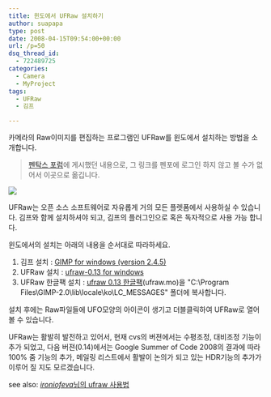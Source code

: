 ```yaml
---
title: 윈도에서 UFRaw 설치하기
author: suapapa
type: post
date: 2008-04-15T09:54:00+00:00
url: /p=50
dsq_thread_id:
  - 722489725
categories:
  - Camera
  - MyProject
tags:
  - UFRaw
  - 김프

---
```

<span id="zboard">카메라의 Raw이미지를 편집하는 프로그램인 UFRaw를 윈도에서 설치하는 방법을 소개합니다.</span>

> <span>[펜탁스 포럼](http://www.penfo.co.kr)에 게시했던 내용으로, 그 링크를 펜포에 로그인 하지 않고 볼 수가 없어서 이곳으로 옮깁니다.</span>

<span>![](https://homin.dev/asset/blog/2008/04/ufraw_in_win32.jpg)</span>

<span></span><span></span>

<span>UFRaw는 오픈 소스 소프트웨어로 자유롭게 거의 모든 플렛폼에서 사용하실 수 있습니다. 김프와 함께 설치하셔야 되고, 김프의 플러그인으로 혹은 독자적으로 사용 가능 합니다.</span>

<span>윈도에서의 설치는 아래의 내용을 순서대로 따라하세요.</span><span></span><span></span><span></span>

  1. 김프 설치 : [GIMP for windows (version 2.4.5)](http://gimp-win.sourceforge.net/stable.html) <span id="zboard"></span>
  2. <span>UFRaw 설치 : [ufraw-0.13 for windows](http://sourceforge.net/project/platformdownload.php?group_id=127649&sel_platform=3514)</span>
  3. <span>UFRaw 한글팩 설치 : [ufraw 0.13 한글팩](https://homin.dev/asset/blog/2008/04/ufraw.mo)(ufraw.mo)을 "C:\Program Files\GIMP-2.0\lib\locale\ko\LC_MESSAGES\" 폴더에 복사합니다.</span>

<span>설치 후에는 Raw파일들에 UFO모양의 아이콘이 생기고 더블클릭하여 UFRaw로 열어 볼 수 있습니다.</span>

<span>UFRaw는 활발히 발전하고 있어서, 현재 cvs의 버젼에서는 수평조정, 대비조정 기능이 추가 되었고, 다음 버젼(0.14)에서는 Google Summer of Code 2008의 결과에 따라 100% 줌 기능의 추가, 메일링 리스트에서 활발이 논의가 되고 있는 HDR기능의 추가가 이루어 질 지도 모르겠습니다.</span>

<span>see also: [<cite>ironiofeva</cite>님의 ufraw 사용법](http://ironiofeva.zc.bz/tc/ghost/126)